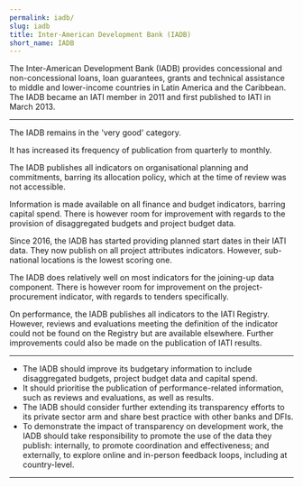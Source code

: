 ```yaml
---
permalink: iadb/
slug: iadb
title: Inter-American Development Bank (IADB)
short_name: IADB
---
```


The Inter-American Development Bank (IADB) provides concessional and non-concessional loans, loan guarantees, grants and technical assistance to middle and lower-income countries in Latin America and the Caribbean. The IADB became an IATI member in 2011 and first published to IATI in March 2013.

---

The IADB remains in the 'very good' category.

It has increased its frequency of publication from quarterly to monthly.

The IADB publishes all indicators on organisational planning and commitments, barring its allocation policy, which at the time of review was not accessible.

Information is made available on all finance and budget indicators, barring capital spend. There is however room for improvement with regards to the provision of disaggregated budgets and project budget data.

Since 2016, the IADB has started providing planned start dates in their IATI data. They now publish on all project attributes indicators. However, sub-national locations is the lowest scoring one.

The IADB does relatively well on most indicators for the joining-up data component. There is however room for improvement on the project-procurement indicator, with regards to tenders specifically.

On performance, the IADB publishes all indicators to the IATI Registry. However, reviews and evaluations meeting the definition of the indicator could not be found on the Registry but are available elsewhere. Further improvements could also be made on the publication of IATI results.

---

 * The IADB should improve its budgetary information to include disaggregated budgets, project budget data and capital spend.
 * It should prioritise the publication of performance-related information, such as reviews and evaluations, as well as results.
 * The IADB should consider further extending its transparency efforts to its private sector arm and share best practice with other banks and DFIs.
 * To demonstrate the impact of transparency on development work, the IADB should take responsibility to promote the use of the data they publish: internally, to promote coordination and effectiveness; and externally, to explore online and in-person feedback loops, including at country-level.

---
